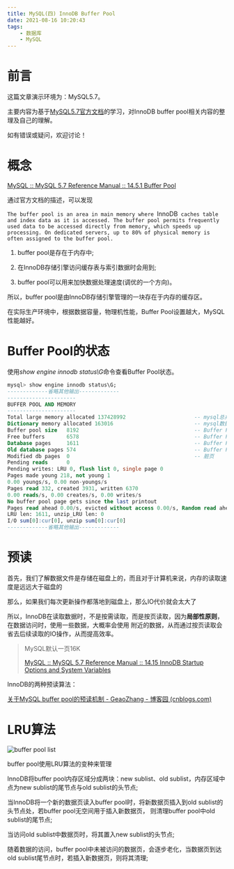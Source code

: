 ```yaml
---
title: MySQL(四) InnoDB Buffer Pool
date: 2021-08-16 10:20:43
tags:
    - 数据库
    - MySQL
---
```

# 前言

这篇文章演示环境为：MySQL5.7。

主要内容为基于[MySQL5.7官方文档](https://dev.mysql.com/doc/refman/5.7/en/)的学习，对InnoDB buffer pool相关内容的整理及自己的理解。

如有错误或疑问，欢迎讨论！

<!-- more -->

# 概念

[MySQL :: MySQL 5.7 Reference Manual :: 14.5.1 Buffer Pool](https://dev.mysql.com/doc/refman/5.7/en/innodb-buffer-pool.html)

通过官方文档的描述，可以发现

`The buffer pool is an area in main memory where `InnoDB` caches table and index data as it is accessed. The buffer pool permits frequently used data to be accessed directly from memory, which speeds up processing. On dedicated servers, up to 80% of physical memory is often assigned to the buffer pool.`

1. buffer pool是存在于内存中;

2. 在InnoDB存储引擎访问缓存表与索引数据时会用到;

3. buffer pool可以用来加快数据处理速度(调优的一个方向)。

所以，buffer pool是由InnoDB存储引擎管理的一块存在于内存的缓存区。

在实际生产环境中，根据数据容量，物理机性能，Buffer Pool设置越大，MySQL性能越好。

# Buffer Pool的状态

使用*show engine innodb status\G*命令查看Buffer Pool状态。

```sql
mysql> show engine innodb status\G;
-------------省略其他输出-------------
----------------------
BUFFER POOL AND MEMORY
----------------------
Total large memory allocated 137428992                      -- mysql总共分配的内存大小，单位byte
Dictionary memory allocated 163016                          -- mysql数据字典内存区大小，单位byte
Buffer pool size   8192                                     -- Buffer Pool中页的总数，实际占用内存为8192*16K=128M
Free buffers       6578                                     -- Buffer Pool中空白页数量（Free List），实际占用内存为6578*16K≈102M
Database pages     1611                                     -- Buffer Pool中使用的页数量（LRU List），实际占用内存为1611*16K≈25M
Old database pages 574                                      -- Buffer Pool中Old Pages数量
Modified db pages  0                                        -- 脏页
Pending reads      0
Pending writes: LRU 0, flush list 0, single page 0
Pages made young 218, not young 1
0.00 youngs/s, 0.00 non-youngs/s
Pages read 332, created 3931, written 6370
0.00 reads/s, 0.00 creates/s, 0.00 writes/s
No buffer pool page gets since the last printout
Pages read ahead 0.00/s, evicted without access 0.00/s, Random read ahead 0.00/s
LRU len: 1611, unzip_LRU len: 0
I/O sum[0]:cur[0], unzip sum[0]:cur[0]
-------------省略其他输出-------------
```

# 预读

首先，我们了解数据文件是存储在磁盘上的，而且对于计算机来说，内存的读取速度是远远大于磁盘的

那么，如果我们每次更新操作都落地到磁盘上，那么IO代价就会太大了

所以，InnoDB在读取数据时，不是按需读取，而是按页读取，因为**局部性原则**，在数据访问时，使用一些数据，大概率会使用
附近的数据，从而通过按页读取会省去后续读取的IO操作，从而提高效率。

> MySQL默认一页16K
>
> [MySQL :: MySQL 5.7 Reference Manual :: 14.15 InnoDB Startup Options and System Variables](https://dev.mysql.com/doc/refman/5.7/en/innodb-parameters.html#sysvar_innodb_page_size)

InnoDB的两种预读算法：

[关于MySQL buffer pool的预读机制 - GeaoZhang - 博客园 (cnblogs.com)](https://www.cnblogs.com/geaozhang/p/7397699.html)

# LRU算法

![buffer pool list](https://dev.mysql.com/doc/refman/5.7/en/images/innodb-buffer-pool-list.png)

buffer pool使用LRU算法的变种来管理

InnoDB将buffer pool内存区域分成两块：new sublist、old sublist，内存区域中点为new sublist的尾节点与old sublist的头节点;

当InnoDB将一个新的数据页读入buffer pool时，将新数据页插入到old sublist的头节点处，若buffer pool无空间用于插入新数据页，
则清理buffer pool中old sublist的尾节点;

当访问old sublist中数据页时，将其置入new sublist的头节点;

随着数据的访问，buffer pool中未被访问的数据页，会逐步老化，当数据页到达old sublist尾节点时，若插入新数据页，则将其清理;
